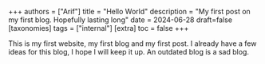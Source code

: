 +++
authors = ["Arif"]
title = "Hello World"
description = "My first post on my first blog. Hopefully lasting long"
date = 2024-06-28
draft=false
[taxonomies]
tags = ["internal"]
[extra]
toc = false
+++

This is my first website, my first blog and my first post. I already have a few ideas for this blog, I hope I will keep it up. An outdated blog is a sad blog.